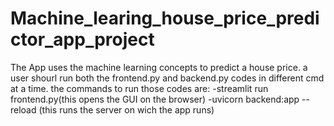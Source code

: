# Machine_learing_house_price_predictor_app_project
The App uses the machine learning concepts to predict a house price.
a user shourl run both the frontend.py and backend.py codes in different cmd at a time.
the commands to run those codes are:
                                   -streamlit run frontend.py(this opens the GUI on the browser)
                                   -uvicorn backend:app --reload (this runs the server on wich the app runs)
